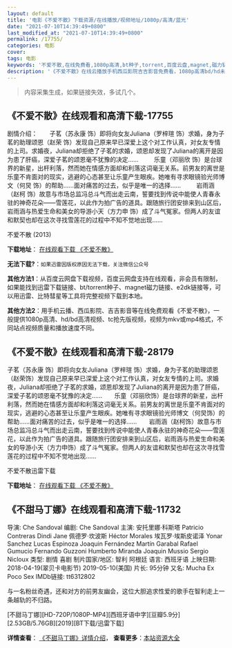 ```yaml
---
layout: default
title: '电影《不爱不散》下载资源/在线播放/视频地址/1080p/高清/蓝光'
date: "2021-07-10T14:39:49+0800"
last_modified_at: "2021-07-10T14:39:49+0800"
permalink: /17755/
categories: 电影
cover:
tags: 电影
keywords: '不爱不散,在线免费看,1080p高清,bt种子,torrent,百度云盘,magnet,磁力链,迅雷下载资源'
description: '《不爱不散》在线云播放手机西瓜影院吉吉影音免费看，1080p高清bd/hd未删减完整版和tc抢先枪版，mkv/mp4格式，附带bt/torrent种子、magnet/磁力链、百度云盘、网盘资源迅雷下载链接'
---
```


>内容采集生成，如果链接失效，多试几个。


## 《不爱不散》在线观看和高清下载-17755

剧情介绍：　　子茗（苏永康 饰）即将向女友Juliana（罗梓瑄 饰）求婚，身为子茗的助理颂恩（赵荣 饰）发现自己原来早已深爱上这个对工作认真，对女友专情的上司。求婚夜，Juliana却拒绝了子茗的求婚，颂恩却发现了Juliana的离开是因为患了肝癌，深爱子茗的颂恩毫不犹豫的决定……  　　乐童（邓丽欣 饰）是台球界的新星，出杆利落，然而她在情感方面却和利落这词毫无关系。前男友的离世是乐童不肯面对的现实，逃避的心态甚至让乐童产生眼疾。她唯有寻求眼镜验光师博文（何炅 饰）的帮助……面对痛苦的过去，似乎是唯一的选择……  　　岩雨涵（赵柯 饰）故意与市场总监冯总斗气而出走云南，誓要找到传说中能使人青春永驻的神奇花朵——雪莲花，以此作为拍广告的道具。跟随旅行团安排来到山区后，岩雨涵与热爱生命和美女的导游小天（方力申 饰）成了斗气冤家。但两人的友谊和默契也却在这次寻找雪莲花的过程中不知不觉地出现……


不爱不散 (2013)

**下载地址**： [在线观看下载 《不爱不散》](https://www.btbtdy.me/btdy/dy3430.html) 


**无法下载?**：`如果迅雷因版权原因无法下载，关注微信公众号 `

**其他方法1**：从百度云网盘下载视频，百度云网盘支持在线观看，非会员有限制，如果能找到迅雷下载链接、bt/torrent种子、magnet磁力链接、e2dk链接等，可以用迅雷、比特彗星等工具将完整视频下载到本地。

**其他方法2**：用手机云播、西瓜影院、吉吉影音等在线免费观看《不爱不散》，一般提供1080p高清、hd/bd高清视频、tc抢先版视频，视频为mkv或mp4格式，不同站点视频质量和播放速度不同。


## 《不爱不散》在线观看和高清下载-28179

子茗（苏永康 饰）即将向女友Juliana（罗梓瑄 饰）求婚，身为子茗的助理颂恩（赵荣饰）发现自己原来早已深爱上这个对工作认真，对女友专情的上司。求婚夜，Juliana却拒绝了子茗的求婚，颂恩却发现了Juliana的离开是因为患了肝癌，深爱子茗的颂恩毫不犹豫的决定……　　乐童（邓丽欣饰）是台球界的新星，出杆利落，然而她在情感方面却和利落这词毫无关系。前男友的离世是乐童不肯面对的现实，逃避的心态甚至让乐童产生眼疾。她唯有寻求眼镜验光师博文（何炅饰）的帮助&hellip;…面对痛苦的过去，似乎是唯一的选择……　　岩雨涵（赵柯饰）故意与市场总监冯总斗气而出走云南，誓要找到传说中能使人青春永驻的神奇花朵&mdash;—雪莲花，以此作为拍广告的道具。跟随旅行团安排来到山区后，岩雨涵与热爱生命和美女的导游小天（方力申饰）成了斗气冤家。但两人的友谊和默契也却在这次寻找雪莲花的过程中不知不觉地出现&hellip;…


不爱不散迅雷下载

**下载地址**： [在线观看下载 《不爱不散》](https://www.993dy.com//vod-detail-id-20339.html) 


## 《不甜马丁娜》在线观看和高清下载-11732

导演: Che Sandoval 编剧: Che Sandoval 主演: 安托里娜·科斯塔 Patricio Contreras Dindi Jane 佩德罗·坎波斯 Héctor Morales 埃瓦罗·埃斯皮诺泽 Yonar Sanchez Lucas Espinoza Joaquin Fernández Martín Garabal Rafael Gumucio Fernando Guzzoni Humberto Miranda Joaquin Mussio Sergio Nicloux 类型: 剧情 喜剧 制片国家/地区: 智利 阿根廷 语言: 西班牙语 上映日期: 2018-04-19(翠贝卡电影节) 2019-05-10(美国) 片长: 95分钟 又名: Mucha Ex Poco Sex IMDb链接: tt6312802

与一名粉丝奇遇，还和对方的前男友幽会，这位大胆追求性爱的歌手在智利走上一条越轨的不归路。


[不甜马丁娜][HD-720P/1080P-MP4][西班牙语中字][豆瓣5.9分][2.53GB/5.76GB][2019][BT下载/迅雷下载]

**详情查看**： [《不甜马丁娜》详情介绍](/movie/11732/)， **查看更多**：[本站资源大全](/movie/t/all/)

